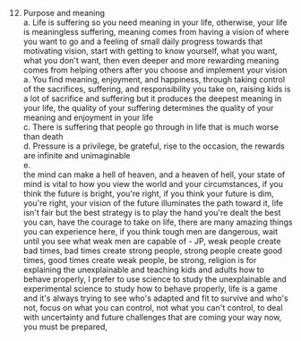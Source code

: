12) Purpose and meaning   
a. Life is suffering so you need meaning in your life, otherwise, your life is meaningless suffering, meaning comes from having a vision of where you want to go and a feeling of small daily progress towards that motivating vision, start with getting to know yourself, what you want, what you don't want, then even deeper and more rewarding meaning comes from helping others after you choose and implement your vision   
a. You find meaning, enjoyment, and happiness, through taking control of the sacrifices, suffering, and responsibility you take on, raising kids is a lot of sacrifice and suffering but it produces the deepest meaning in your life, the quality of your suffering determines the quality of your meaning and enjoyment in your life   
c. There is suffering that people go through in life that is much worse than death  
d. Pressure is a privilege, be grateful, rise to the occasion, the rewards are infinite and unimaginable   
e.   
the mind can make a hell of heaven, and a heaven of hell, your state of mind is vital to how you view the world and your circumstances, if you think the future is bright, you're right, if you think your future is dim, you're right, your vision of the future illuminates the path toward it, life isn't fair but the best strategy is to play the hand you're dealt the best you can, have the courage to take on life, there are many amazing things you can experience here, if you think tough men are dangerous, wait until you see what weak men are capable of - JP, weak people create bad times, bad times create strong people, strong people create good times, good times create weak people, be strong, religion is for explaining the unexplainable and teaching kids and adults how to behave properly, I prefer to use science to study the unexplainable and experimental science to study how to behave properly, life is a game and it's always trying to see who's adapted and fit to survive and who's not, focus on what you can control, not what you can't control, to deal with uncertainty and future challenges that are coming your way now, you must be prepared, 
